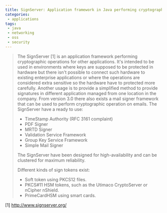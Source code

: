 ```yaml
---
title: SignServer: Application framework in Java performing cryptographic operations
categories:
 - applications
tags:
 - java
 - networking
 - oss
 - security
---
```


>The SignServer [1] is an application framework performing cryptographic operations for other applications. It's intended to be used in environments where keys are supposed to be protected in hardware but there isn't possible to connect such hardware to existing enterprise applications or where the operations are considered extra sensitive so the hardware have to protected more carefully. Another usage is to provide a simplified method to provide signatures in different application managed from one location in the company.
>From version 3.0 there also exists a mail signer framework that can be used to perform cryptographic operation on emails.
>The SignServer have a ready to use:
>
> * TimeStamp Authority (RFC 3161 complaint)
> * PDF Signer
> * MRTD Signer
> * Validation Service Framework
> * Group Key Service Framework
> * Simple Mail Signer
>
>The SignServer have been designed for high-availability and can be clustered for maximum reliability.
>
>Different kinds of sign tokens exist:
>
> * Soft token using PKCS12 files.
> * PKCS#11 HSM tokens, such as the Utimaco CryptoServer or nCipher nShield.
>* PrimeCardHSM using smart cards.

[1] <a href="http://www.signserver.org/">http://www.signserver.org/</a>
